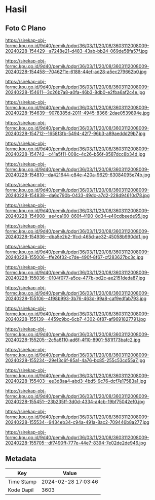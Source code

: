# Hasil

## Foto C Plano

https://sirekap-obj-formc.kpu.go.id/9d40/pemilu/pdpr/36/03/11/20/08/3603112008009-20240228-154429--a7248e21-d483-43ab-bb24-069de58fa57f.jpg

https://sirekap-obj-formc.kpu.go.id/9d40/pemilu/pdpr/36/03/11/20/08/3603112008009-20240228-154458--70462f1e-6188-44ef-ad28-a5ec279662b0.jpg

https://sirekap-obj-formc.kpu.go.id/9d40/pemilu/pdpr/36/03/11/20/08/3603112008009-20240228-154611--3c26b7a8-a0fa-46b3-8db0-e2fba6af2c4e.jpg

https://sirekap-obj-formc.kpu.go.id/9d40/pemilu/pdpr/36/03/11/20/08/3603112008009-20240228-154639--9078385d-2011-4945-8366-2dae0539894e.jpg

https://sirekap-obj-formc.kpu.go.id/9d40/pemilu/pdpr/36/03/11/20/08/3603112008009-20240228-154712--1658f3fb-5494-42f7-96b3-a89aeddd29b7.jpg

https://sirekap-obj-formc.kpu.go.id/9d40/pemilu/pdpr/36/03/11/20/08/3603112008009-20240228-154742--c41a5f11-008c-4c26-b56f-8587dcc8b34d.jpg

https://sirekap-obj-formc.kpu.go.id/9d40/pemilu/pdpr/36/03/11/20/08/3603112008009-20240228-154810--da421644-c84e-420a-9629-63084095e74b.jpg

https://sirekap-obj-formc.kpu.go.id/9d40/pemilu/pdpr/36/03/11/20/08/3603112008009-20240228-154838--da6c790b-0433-49dc-a7d2-228d94610d78.jpg

https://sirekap-obj-formc.kpu.go.id/9d40/pemilu/pdpr/36/03/11/20/08/3603112008009-20240228-154908--ae4ca160-860f-4190-8d34-e40cdbeede95.jpg

https://sirekap-obj-formc.kpu.go.id/9d40/pemilu/pdpr/36/03/11/20/08/3603112008009-20240228-154936--dba5e2b2-1fcd-465d-ae32-45058b990dd1.jpg

https://sirekap-obj-formc.kpu.go.id/9d40/pemilu/pdpr/36/03/11/20/08/3603112008009-20240228-155006--ffe26f32-c7de-490f-8f67-cf283627bc3c.jpg

https://sirekap-obj-formc.kpu.go.id/9d40/pemilu/pdpr/36/03/11/20/08/3603112008009-20240228-155036--0104f077-a5ce-477b-bd2c-ae2151deda87.jpg

https://sirekap-obj-formc.kpu.go.id/9d40/pemilu/pdpr/36/03/11/20/08/3603112008009-20240228-155106--4f98b993-3b76-463d-99a8-caf9edfab793.jpg

https://sirekap-obj-formc.kpu.go.id/9d40/pemilu/pdpr/36/03/11/20/08/3603112008009-20240228-155139--4459c9bc-6cb7-4302-8f87-af9691827791.jpg

https://sirekap-obj-formc.kpu.go.id/9d40/pemilu/pdpr/36/03/11/20/08/3603112008009-20240228-155205--2c5a6110-ad6f-4f10-8901-581f173bafc2.jpg

https://sirekap-obj-formc.kpu.go.id/9d40/pemilu/pdpr/36/03/11/20/08/3603112008009-20240228-155234--29e13c6f-85a1-4a76-bc85-255c53cd55a7.jpg

https://sirekap-obj-formc.kpu.go.id/9d40/pemilu/pdpr/36/03/11/20/08/3603112008009-20240228-155403--ee3d8aa4-abd3-4bd5-9c76-dcf7e17583a1.jpg

https://sirekap-obj-formc.kpu.go.id/9d40/pemilu/pdpr/36/03/11/20/08/3603112008009-20240228-155451--23b235ff-3d0d-4334-a4cb-19bf75042ef0.jpg

https://sirekap-obj-formc.kpu.go.id/9d40/pemilu/pdpr/36/03/11/20/08/3603112008009-20240228-155534--9434eb34-c94a-491a-8ac2-709446b8a277.jpg

https://sirekap-obj-formc.kpu.go.id/9d40/pemilu/pdpr/36/03/11/20/08/3603112008009-20240228-155705--df7490ff-777e-44e7-8394-7e02de2de946.jpg


## Metadata

| Key        | Value               |
| ---------- | ------------------- |
| Time Stamp | 2024-02-28 17:03:46 |
| Kode Dapil | 3603                |



